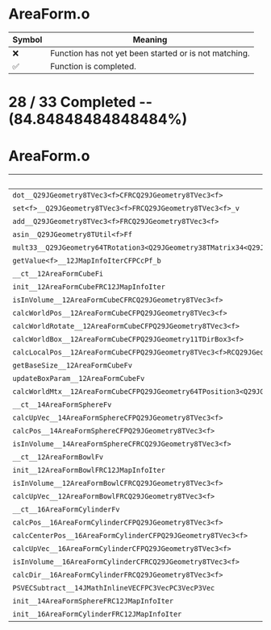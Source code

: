 # AreaForm.o
| Symbol | Meaning 
| ------------- | ------------- 
| :x: | Function has not yet been started or is not matching. 
| :white_check_mark: | Function is completed. 


# 28 / 33 Completed -- (84.84848484848484%)
# AreaForm.o
| Symbol | Decompiled? |
| ------------- | ------------- |
| `dot__Q29JGeometry8TVec3<f>CFRCQ29JGeometry8TVec3<f>` | :white_check_mark: |
| `set<f>__Q29JGeometry8TVec3<f>FRCQ29JGeometry8TVec3<f>_v` | :white_check_mark: |
| `add__Q29JGeometry8TVec3<f>FRCQ29JGeometry8TVec3<f>` | :white_check_mark: |
| `asin__Q29JGeometry8TUtil<f>Ff` | :white_check_mark: |
| `mult33__Q29JGeometry64TRotation3<Q29JGeometry38TMatrix34<Q29JGeometry13SMatrix34C<f>>>CFRCQ29JGeometry8TVec3<f>RQ29JGeometry8TVec3<f>` | :x: |
| `getValue<f>__12JMapInfoIterCFPCcPf_b` | :x: |
| `__ct__12AreaFormCubeFi` | :white_check_mark: |
| `init__12AreaFormCubeFRC12JMapInfoIter` | :white_check_mark: |
| `isInVolume__12AreaFormCubeCFRCQ29JGeometry8TVec3<f>` | :white_check_mark: |
| `calcWorldPos__12AreaFormCubeCFPQ29JGeometry8TVec3<f>` | :white_check_mark: |
| `calcWorldRotate__12AreaFormCubeCFPQ29JGeometry8TVec3<f>` | :x: |
| `calcWorldBox__12AreaFormCubeCFPQ29JGeometry11TDirBox3<f>` | :white_check_mark: |
| `calcLocalPos__12AreaFormCubeCFPQ29JGeometry8TVec3<f>RCQ29JGeometry8TVec3<f>` | :white_check_mark: |
| `getBaseSize__12AreaFormCubeFv` | :white_check_mark: |
| `updateBoxParam__12AreaFormCubeFv` | :x: |
| `calcWorldMtx__12AreaFormCubeCFPQ29JGeometry64TPosition3<Q29JGeometry38TMatrix34<Q29JGeometry13SMatrix34C<f>>>` | :white_check_mark: |
| `__ct__14AreaFormSphereFv` | :white_check_mark: |
| `calcUpVec__14AreaFormSphereCFPQ29JGeometry8TVec3<f>` | :white_check_mark: |
| `calcPos__14AreaFormSphereCFPQ29JGeometry8TVec3<f>` | :white_check_mark: |
| `isInVolume__14AreaFormSphereCFRCQ29JGeometry8TVec3<f>` | :white_check_mark: |
| `__ct__12AreaFormBowlFv` | :white_check_mark: |
| `init__12AreaFormBowlFRC12JMapInfoIter` | :white_check_mark: |
| `isInVolume__12AreaFormBowlCFRCQ29JGeometry8TVec3<f>` | :white_check_mark: |
| `calcUpVec__12AreaFormBowlFRCQ29JGeometry8TVec3<f>` | :white_check_mark: |
| `__ct__16AreaFormCylinderFv` | :white_check_mark: |
| `calcPos__16AreaFormCylinderCFPQ29JGeometry8TVec3<f>` | :white_check_mark: |
| `calcCenterPos__16AreaFormCylinderCFPQ29JGeometry8TVec3<f>` | :white_check_mark: |
| `calcUpVec__16AreaFormCylinderCFPQ29JGeometry8TVec3<f>` | :white_check_mark: |
| `isInVolume__16AreaFormCylinderCFRCQ29JGeometry8TVec3<f>` | :white_check_mark: |
| `calcDir__16AreaFormCylinderFRCQ29JGeometry8TVec3<f>` | :white_check_mark: |
| `PSVECSubtract__14JMathInlineVECFPC3VecPC3VecP3Vec` | :x: |
| `init__14AreaFormSphereFRC12JMapInfoIter` | :white_check_mark: |
| `init__16AreaFormCylinderFRC12JMapInfoIter` | :white_check_mark: |
